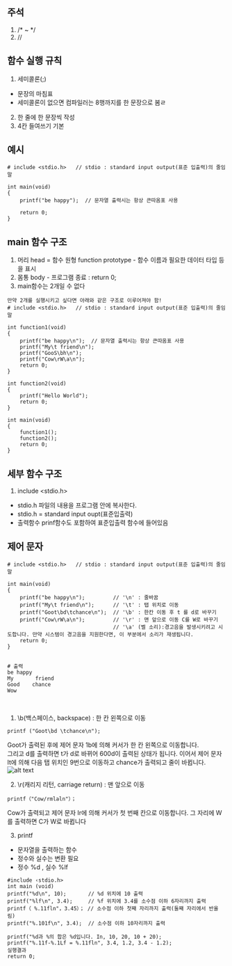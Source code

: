 ## 주석
  1. /* ~ */
  2. //

## 함수 실행 규칙
1. 세미콜론(;)
  - 문장의 마침표
  - 세미콜론이 없으면 컴파일러는 8행까지를 한 문장으로 봄ㄹ

2. 한 줄에 한 문장씩 작성
3. 4칸 들여쓰기 기본

## 예시
```
# include <stdio.h>   // stdio : standard input output(표준 입출력)의 줄임말

int main(void)
{
    printf("be happy");  // 문자열 출력시는 항상 큰따옴표 사용

    return 0;
}
```

## main 함수 구조

  1. 머리 head = 함수 원형 function prototype
    - 함수 이름과 필요한 데이터 타입 등을 표시
  2. 몸통 body
    - 프로그램 종료 : return 0; 
  3. main함수는 2개일 수 없다 

    
    만약 2개를 실행시키고 싶다면 아래와 같은 구조로 이루어져야 함!
    # include <stdio.h>   // stdio : standard input output(표준 입출력)의 줄임말

    int function1(void)
    {
        printf("be happy\n");  // 문자열 출력시는 항상 큰따옴표 사용
        printf("My\t friend\n");
        printf("GooS\bh\n");
        printf("Cow\rW\a\n");
        return 0;
    }

    int function2(void)
    {
        printf("Hello World");
        return 0;
    }

    int main(void)
    {
        function1();
        function2();
        return 0;
    }
    

## 세부 함수 구조
1. include <stdio.h>
- stdio.h 파일의 내용을 프로그램 안에 복사한다.
- stdio.h = standard input oupt(표준입출력)
- 출력함수 prinf함수도 포함하여 표준입출력 함수에 들어있음

## 제어 문자
```
# include <stdio.h>   // stdio : standard input output(표준 입출력)의 줄임말

int main(void)
{
    printf("be happy\n");         // '\n' : 줄바꿈
    printf("My\t friend\n");      // '\t' : 탭 위치로 이동 
    printf("Goot\bd\tchance\n");  // '\b' : 한칸 이동 후 t 를 d로 바꾸기
    printf("Cow\rW\a\n");         // '\r' : 맨 앞으로 이동 C를 W로 바꾸기
                                  // '\a' (벨 소리):경고음을 발생시키려고 시도합니다. 만약 시스템이 경고음을 지원한다면, 이 부분에서 소리가 재생됩니다.
    return 0;
}


# 출력 
be happy
My       friend
Good    chance
Wow
```
<br>


1. \b(백스페이스, backspace) : 한 칸 왼쪽으로 이동 <br>
  ```
  printf ("Goot\bd \tchance\n");
  ``` 
Goot가 출력된 후에 제어 문자 1b에 의해 커서가 한 칸 왼쪽으로 이동합니다.<br>
그리고 d를 출력하면 t가 d로 바뀌어 600d이 출력된 상태가 됩니다. 이어서 제어 문자 It에 의해 다음 탭 위치인 9번으로 이동하고 chance가 출력되고 줄이 바뀝니다.
![alt text](image-1.png)


2. \r(캐리지 리턴, carriage return) : 맨 앞으로 이동
```
printf（"Cow/rmlaln"）；
```
Cow가 출력되고 제어 문자 Ir에 의해 커서가 첫 번째 칸으로 이동합니다. 그 자리에 W를 출력하면
C가 W로 바뀝니다


3. printf
- 문자열을 출력하는 함수
- 정수와 실수는 변환 필요
- 정수 %d , 실수 %lf
```
#include ‹stdio.h>
int main (void)
printf("%d\n", 10);       // %d 위치에 10 출력
printf("%lf\n", 3.4);     // %f 위치에 3.4를 소수점 이하 6자리까지 출력 
printf（ %.11fln"，3.45）； // 소수점 이하 첫째 자리까지 출력(둘째 자리에서 반올림)
printf("%.101f\n", 3.4);  // 소수점 이하 10자리까지 출력

printf("%d과 %의 합은 %d입니다. In, 10, 20, 10 + 20);
printf("%.11f-%.1Lf = %.11fln", 3.4, 1.2, 3.4 - 1.2);
실행결과
return 0;

```